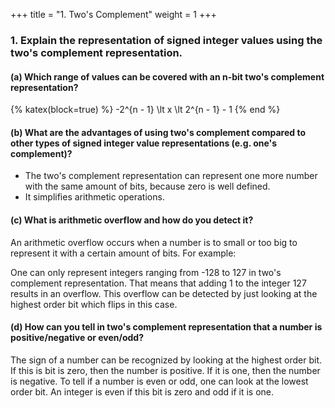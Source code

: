 +++
title = "1. Two's Complement"
weight = 1
+++

<h3>
1. Explain the representation of signed integer values using the two's 
complement representation.
</h3>

<h4>
(a) Which range of values can be covered with an n-bit two's complement
representation?
</h4>

{% katex(block=true) %}
-2^{n - 1} \lt x \lt 2^{n - 1} - 1
{% end %}

<h4>
(b) What are the advantages of using two's complement compared to other
types of signed integer value representations (e.g. one's complement)?
</h4>

- The two's complement representation can represent one more number with the
same amount of bits, because zero is well defined.
- It simplifies arithmetic operations.

<h4>
(c) What is arithmetic overflow and how do you detect it?
</h4>

An arithmetic overflow occurs when a number is to small or too big to represent
it with a certain amount of bits. For example:

One can only represent integers ranging from -128 to 127 in two's complement
representation. That means that adding 1 to the integer 127 results in an 
overflow. This overflow can be detected by just looking at the highest order
bit which flips in this case.

<h4>
(d) How can you tell in two's complement representation that a number is
positive/negative or even/odd?
</h4>

The sign of a number can be recognized by looking at the highest order bit. 
If this is bit is zero, then the number is positive. If it is one, then the
number is negative.
To tell if a number is even or odd, one can look at the lowest order bit. An
integer is even if this bit is zero and odd if it is one.
